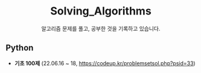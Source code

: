 <div align="center">
  <h1>Solving_Algorithms</h1>
  알고리즘 문제를 풀고, 공부한 것을 기록하고 있습니다.
</div>

## Python
- **기초 100제** (22.06.16 ~ 18, https://codeup.kr/problemsetsol.php?psid=33)
